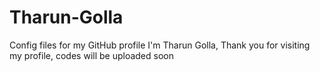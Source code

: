# Tharun-Golla
Config files for my GitHub profile
I'm Tharun Golla, Thank you for visiting my profile, codes will be uploaded soon
